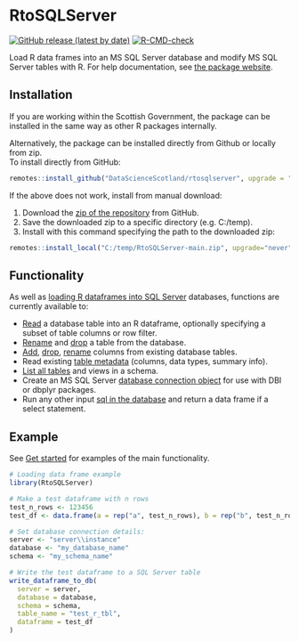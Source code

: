 
<!-- README.md is generated from README.Rmd. Please edit that file -->

# RtoSQLServer

<!-- badges: start -->

[![GitHub release (latest by
date)](https://img.shields.io/github/v/release/ScotGovAnalysis/RtoSQLServer)](https://github.com/ScotGovAnalysis/RtoSQLServer/releases/latest)
[![R-CMD-check](https://github.com/DataScienceScotland/RtoSQLServer/workflows/R-CMD-check/badge.svg)](https://github.com/DataScienceScotland/RtoSQLServer/actions)
<!-- badges: end -->

Load R data frames into an MS SQL Server database and modify MS SQL
Server tables with R. For help documentation, see [the package
website](https://scotgovanalysis.github.io/RtoSQLServer).

## Installation

If you are working within the Scottish Government, the package can be
installed in the same way as other R packages internally.

Alternatively, the package can be installed directly from Github or
locally from zip.  
To install directly from GitHub:

``` r
remotes::install_github("DataScienceScotland/rtosqlserver", upgrade = "never")
```

If the above does not work, install from manual download:

1.  Download the [zip of the
    repository](https://github.com/DataScienceScotland/RtoSQLServer/archive/refs/heads/main.zip)
    from GitHub.
2.  Save the downloaded zip to a specific directory (e.g. C:/temp).
3.  Install with this command specifying the path to the downloaded zip:

``` r
remotes::install_local("C:/temp/RtoSQLServer-main.zip", upgrade="never")
```

## Functionality

As well as [loading R dataframes into SQL
Server](https://scotgovanalysis.github.io/RtoSQLServer/reference/write_dataframe_to_db.html)
databases, functions are currently available to:

- [Read](https://scotgovanalysis.github.io/RtoSQLServer/reference/read_table_from_db.html)
  a database table into an R dataframe, optionally specifying a subset
  of table columns or row filter.
- [Rename](https://scotgovanalysis.github.io/RtoSQLServer/reference/rename_table.html)
  and
  [drop](https://scotgovanalysis.github.io/RtoSQLServer/reference/drop_table_from_db.html)
  a table from the database.
- [Add](https://scotgovanalysis.github.io/RtoSQLServer/reference/add_column.html),
  [drop](https://scotgovanalysis.github.io/RtoSQLServer/reference/drop_column.html),
  [rename](https://scotgovanalysis.github.io/RtoSQLServer/reference/rename_column.html)
  columns from existing database tables.
- Read existing [table
  metadata](https://scotgovanalysis.github.io/RtoSQLServer/reference/db_table_metadata.html)
  (columns, data types, summary info).
- [List all
  tables](https://scotgovanalysis.github.io/RtoSQLServer/reference/show_schema_tables.html)
  and views in a schema.
- Create an MS SQL Server [database connection
  object](https://scotgovanalysis.github.io/RtoSQLServer/reference/create_sqlserver_connection.html)
  for use with DBI or dbplyr packages.
- Run any other input [sql in the
  database](https://scotgovanalysis.github.io/RtoSQLServer/reference/execute_sql.html)
  and return a data frame if a select statement.

## Example

See [Get
started](https://scotgovanalysis.github.io/RtoSQLServer/articles/RtoSQLServer.html)
for examples of the main functionality.

``` r
# Loading data frame example
library(RtoSQLServer)

# Make a test dataframe with n rows
test_n_rows <- 123456
test_df <- data.frame(a = rep("a", test_n_rows), b = rep("b", test_n_rows))

# Set database connection details:
server <- "server\\instance"
database <- "my_database_name"
schema <- "my_schema_name"

# Write the test dataframe to a SQL Server table
write_dataframe_to_db(
  server = server,
  database = database,
  schema = schema,
  table_name = "test_r_tbl",
  dataframe = test_df
)
```
